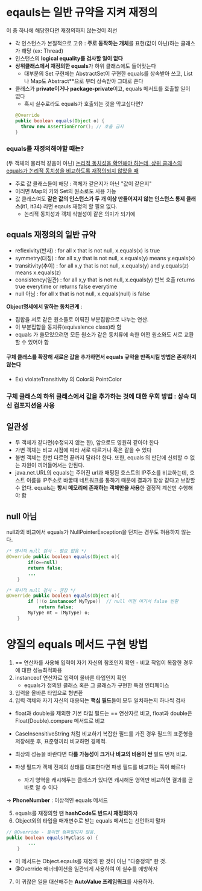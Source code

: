 # eqauls는 일반 규약을 지켜 재정의

이 중 하나에 해당한다면 재정의하지 않는것이 최선 
- 각 인스턴스가 본질적으로 고유 : **주로 동작하는 개체**를 표현(값이 아닌)하는 클래스가 해당 (ex: Thread)
- 인스턴스의 **logical equality를 검사할 일이 없다**
- **상위클래스에서 재정의한 equals**가 하위 클래스에도 들어맞는다
  - 대부분의 Set 구현체는 AbstractSet이 구현한 equals를 상속받아 쓰고, List나 Map도 Abstract**으로 부터 상속받아 그대로 쓴다
- 클래스가 **private이거나 package-private**이고, equals 메서드를 호출할 일이 없다
  - 혹시 실수로라도 equals가 호출되는 것을 막고싶다면?
  ```java 
  @Override
  public boolean equals(Object o) {
    throw new AssertionError(); // 호출 금지
  }
  ```
  
### equals를 재정의해야할 때는?
(두 객체의 물리적 같음이 아닌) <U>논리적 동치성을 확인해야 하는데, 상위 클래스의 equals가 논리적 동치성을 비교하도록 재정의되지 않았을 때</U>
- 주로 값 클래스들이 해당 : 객체가 같은지가 아닌 "값이 같은지"
- 이러면 Map의 키와 Set의 원소로도 사용 가능
- 값 클래스여도 **같은 값의 인스턴스가 두 개 이상 만들어지지 않는 인스턴스 통제 클래스**(it1, it34) 라면 eqauls 재정의 할 필요 없다.
  - 논리적 동치성과 객체 식별성이 같은 의미가 되기에

## equals 재정의의 일반 규약
- reflexivity(반사) : for all x that is not null, x.equals(x) is true
- symmetry(대칭) : for all x,y that is not null, x.equals(y) means y.equals(x)
- transitivity(추이) : for all x,y that is not null, x.equals(y) and y.equals(z) means x.equals(z)
- consistency(일관) : for all x,y that is not null, x.equals(y) 반복 호출 returns true everytime or returns false everytime
- null 아님 : for all x that is not null, x.equals(null) is false

**Object명세에서 말하는 동치관계** : 
- 집합을 서로 같은 원소들로 이뤄진 부분집합으로 나누는 연산.
- 이 부분집합을 동치류(equivalence class)라 함
- equals 가 쓸모있으려면 모든 원소가 같은 동치류에 속한 어떤 원소와도 서로 교환할 수 있어야 함

#### 구체 클래스를 확장해 새로운 값을 추가하면서 equals 규약을 만족시킬 방법은 존재하지 않는다
- Ex) violateTransitivity 의 Color와 PointColor

### 구체 클래스의 하위 클래스에서 값을 추가하는 것에 대한 우회 방법 : 상속 대신 컴포지션을 사용

## 일관성 
- 두 객체가 같다면(수정되지 않는 한), 앞으로도 영원히 같아야 한다
- 가변 객체는 비교 시점에 따라 서로 다르거나 혹은 같을 수 있다
- 불변 객체는 한번 다르면 끝까지 달라야 한다.
또한, equals 의 판단에 신뢰할 수 없는 자원이 끼어들어서는 안된다. 
- java.net.URL의 equals는 주어진 url과 매핑된 호스트의 IP주소를 비교하는데, 호스트 이름을 IP주소로 바꿀때 네트워크를 통하기 때문에
  결과가 항상 같다고 보장할 수 없다.
equals는 **항시 메모리에 존재하는 객체만을 사용**한 결정적 계산만 수행해야 함

## null 아님 
null과의 비교에서 equals가 NullPointerException을 던지는 경우도 혀용하지 않는다.

```java
/* 명시적 null 검사 - 필요 없음 */
@Override public boolean equals(Object o){
        if(o==null)
        return false;
        ...
    }

/* 묵시적 null 검사 - 권장 */
@Override public boolean equals(Object o){
        if (!(o instanceof MyType))  // null 이면 여기서 false 반환 
            return false;
        MyType mt = (MyType) o;
    }

```

# 양질의 equals 메서드 구현 방법
1. == 연산자를 사용해 입력이 자기 자신의 참조인지 확인 - 비교 작업이 복잡한 경우에 대한 성능최적화용
2. instanceof 연산자로 입력이 올바른 타입인지 확인 
   - equals가 정의된 클래스 혹은 그 클래스가 구현한 특정 인터페이스
3. 입력을 올바른 타입으로 형변환
4. 입력 객체와 자기 자신의 대응되는 **핵심 필드**들이 모두 일치하는지 하나씩 검사

- float과 double을 제외한 기본 타입 필드는 == 연산자로 비교, float과 double은 Float(Double).compare 메서드로 비교 
- CaseInsensitiveString 처럼 비교하기 복잡한 필드를 가진 경우 필드의 표준형을 저장해둔 후, 표준형끼리 비교하면 경제적.

- 최상의 성능을 바란다면 **다를 가능성이 크거나 비교의 비용이 싼** 필드 먼저 비교.
- 파생 필드가 객체 전체의 상태를 대표한다면 파생 필드를 비교하는 쪽이 빠르다
  - 자기 영역을 캐시해두는 클래스가 있다면 캐시해둔 영역만 비교하면 결과를 곧바로 알 수 이다

-> **PhoneNumber** : 이상적인 equals 메서드

5. equals를 재정의할 땐 **hashCode도 반드시 재정의**하자
6. Object외의 타입을 매개변수로 받는 equals 메서드는 선언하지 말자
```java
// @Override - 붙이면 컴파일되지 않음.
public boolean equals(MyClass o) {
        ...
    }
```
- 이 메서드는 Object.eqauls를 재정의 한 것이 아닌 "다중정의" 한 것.
- @Override 애너테이션을 일관되게 사용하여 이 실수를 에방하자
7. 이 귀찮은 일을 대신해주는 **AutoValue 프레임워크**를 사용하자.